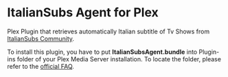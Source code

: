ItalianSubs Agent for Plex
==========================

Plex Plugin that retrieves automatically Italian subtitle of Tv Shows from [ItalianSubs Community](http://www.italiansubs.net).

To install this plugin, you have to put **ItalianSubsAgent.bundle** into Plugin-ins folder of your Plex Media Server installation. To locate the folder, please refer to the [official FAQ](https://plexapp.zendesk.com/hc/en-us/articles/201106098).